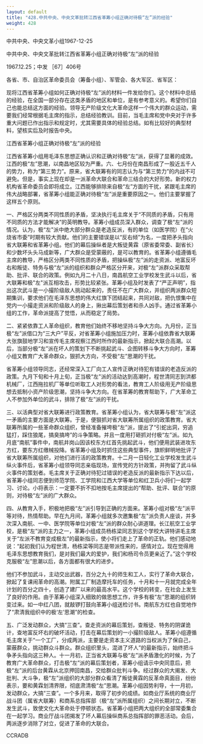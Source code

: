 ```yaml
---
layout: default
title: "428.中共中央、中央文革批转江西省革筹小组正确对待极“左”派的经验"
weight: 428
---
```


中共中央、中央文革小组1967-12-25

中共中央、中央文革批转江西省革筹小组正确对待极“左”派的经验

1967.12.25；中发 ［67］406号

各省、市、自治区革命委员会（筹备小组）、军管会、各大军区、省军区：

现将江西省革筹小组如何正确对待极“左”派的材料一件发给你们。这个材料中总结的经验，在全国一部分存在这类矛盾的地区和单位，是有参考意义的。希望你们自己也能总结这方面的经验。领导无产阶级文化大革命这样一个伟大的群众运动，需要我们经常根据毛主席的指示，总结经验教训。目前，当毛主席和党中央对于许多重大问题已作出指示和规定时，尤其需要具体的经验总结。如有比较好的典型材料，望核实后及时报告中央。

江西省革筹小组正确对待极“左”派的经验

江西省革筹小组用毛泽东思想正确认识和正确对待极“左”派，获得了显著的成效。江西的极“左”思潮，以南昌地区较为严重。六、七月份在南昌形成了一股近五千人的势力，称为“第三势力”。原来，省大联筹有的同志认为与“第三势力”的内战不可避免。但是，事实上现在却是一派革命大联合和革命三结合的大好形势。新的权力机构省革命委员会即将成立。江西能够排除来自极“左”方面的干扰，紧跟毛主席的伟大战略部署，省革筹小组能正确对待极“左”派是重要原因之一。他们主要掌握了这样五个原则。

一、严格区分两类不同性质的矛盾，坚决执行毛主席关于“不同质的矛盾，只有用不同质的方法才能解决”的英明教导。革筹小组成员深入群众，调查了极“左”派的情况。认为，极“左"派中绝大部分群众是老造反派，有的单位（如医学院）在“火烧省市委”时期有较大贡献。他们的主要错误是以“反右倾”为名，一度把矛头指向省大联筹和省革筹小组。他们的幕后操纵者是大叛徒黄霖（原省委常委、副省长）和少数坏头头马成新等，广大群众是受蒙蔽的，是可以教育的。省革筹小组遵循毛主席的教导，严格区分两类不同性质的矛盾，把操纵极“左”派的走资派、地富反坏右和叛徒、特务与极“左”派的组织和群众严格区分开来，对极“左”派群众采取帮助、批评、联合的政策。例如九月二十八日，南昌航空工业学校发生武斗以后，省大联筹和极"左"派互相攻击，形势比较紧张。革筹小组及时发表了“严正声明”，指出这次武斗是一小撮阶级敌人挑动起来的，责任不在广大群众，并组织两派群众短期集训，要求他们在毛泽东思想的伟大红旗下团结起来，共同对敌，把仇恨集中在党内一小撮走资派和阶级敌人的身上，揪出幕后策划者和杀人凶手。通过省革筹小组的工作，革命派提高了觉悟，从而稳定了局势。

二、紧紧依靠工人革命组织，教育他们始终不移地坚持斗争大方向。九月份，正当极“左”派借口为“三大户”平反，对省革筹小组施加压力时，革筹小组依靠省大联筹大张旗鼓地学习和宣传毛主席视察江西时所作的最新指示，掀起大联合高潮。以后，当部分极“左”派在坏人的策划下不断挑起武斗、企图转移斗争大方向时，革筹小组又教育广大革命群众，狠抓大方向，不受极“左”思潮的干扰。

省革筹小组领导同志，还经常深入工厂向工人宣传正确对待犯有错误的老造反派的政策。九月下旬和十月上旬，正当极“左"派的活动达到高潮时，程世清同志到洪都机械厂，江西拖拉机厂等单位听取工人对形势的看法，教育工人阶级用无产阶级思想去抵制小资产阶级思潮，坚持斗争大方向。在省革筹的教育帮助下，广大革命工人不参加外单位的武斗，排除了极“左”派的干扰。

三、以活典型对省大联筹进行政策教育。省革筹小组认为，省大联筹与极“左”派这一矛盾的主要方面是大联筹。于是，便狠抓对省大联筹所属组织的政策教育。省大联筹所属的一些革命群众组织，曾经准备摧垮极“左”派，提出了“引蛇出洞，穷追猛打，踩住狼尾，搞臭搞垮”的斗争策略。并且一度用打砸抓对付极“左”派。如九月底“南航”事件中，南航井岗山因该校东方红首先挑起武斗，他们便用武装进攻东方红，要东方红缴械投降。省革筹小组及时抓住这些典型事件，旗帜鲜明地批评了省大联筹所属组织，对他们进行活的政策教育。十二月一日轻化工业学校发生武斗纵火事件后，省革筹小组领导同志亲临现场，宣传党的方针政策，并拘留了武斗纵火事件的策划者。毛主席关于正确对待犯过错误的老造反派的最新指示下达以后，省革筹小组同志便到师范学院、工学院和江西大学等单位和红卫兵小将们一起学习、讨论。小将表示：一定要不折不扣地按毛主席提出的“帮助、批评、联合”的原则，对待极“左”派的广大群众。

四、从教育入手，积极地把极“左”派引导到正确的方面来。革筹小组对极“左”派平等对待，热情帮助。早在九月间，革筹小组就多次邀集极“左"派负责人座谈，并多次深入南航、一中、医学院等单位对极“左”派的群众耐心讲道理。长江航空工业学校，是极“左”派的主力之一，革筹小组成员杨栋梁同志到这个学校大讲特讲毛主席关于“左派不教育变成极左”的最新指示，使小将们走上了革命的正轨。他们感动地说：“起初我们认为程世清，杨栋梁等同志是带派性来的，感情对立。现在觉得用毛泽东思想教育我们，是对我们最大的爱护，我们和杨司令员更亲近了。”这个学校克服极“左”思潮以后，各方面都有很大的进步。

他们不参加武斗，主动交出武器，百分之九十的师生和工人，实行了革命大联合，掀起了复课闹革命的高潮。附属工厂制造摩托车的任务，十月和十一月就完成全年计划的百分之四十，创造了建厂以来的最高水平。这个学校的转变，在社会上发生了良好的作用。由于革筹小组深入细致的做思想工作，许多有极“左”思潮的组织转变过来。如一中红八团，就敲锣打鼓向革筹小组送检讨书。南航东方红也自觉地作了“肃清我组织中的极‘左’思潮”的检查。

五、广泛发动群众，大搞“三查”。查走资派的幕后策划，查叛徒、特务的阴谋诡计，查地富反坏右的破坏活动，打击在幕后策划的一小撮阶级敌人。革筹小组遵循毛主席关于“一个工厂，分成两派，主要是走资本主义道路的当权派为了保自己，蒙蔽群众，挑动群众斗群众。群众组织里头，混进了坏人”的最新指示，始终把斗争矛头指向这三种人。十一月初，正当省大联筹与极“左”派矛盾激化的时候，为了教育广大革命群众，打击极“左”派的幕后策划者，革筹小组请示中央同意后，把极“左”派的后台黄霖从北京押回南昌，交给群众批判斗争。经过群众的大揭发、大批判、大斗争，极“左”派组织的大部分群众看清了叛徒黄霖的反革命真面目，纷纷表示，要和黄霖划清界限，彻底肃清极“左”思潮。革筹小组因势利导，十一月初，发动群众，大搞“三查”。一个多月来，取得了初步的成绩。如商业厅系统的商业厅战斗团（属省大联筹）和商系总指挥部（极“左”派所属组织）之间长期对立，不断发生武斗，致使文化大革命处于停顿状态。省革筹小组把两大组织的全部常委集合在一起学习。商业厅战斗团揭发了坏人幕后操纵商系总指挥部的罪恶活动。会后，两派逐步消除了对立，促进了革命的大联合。

CCRADB

